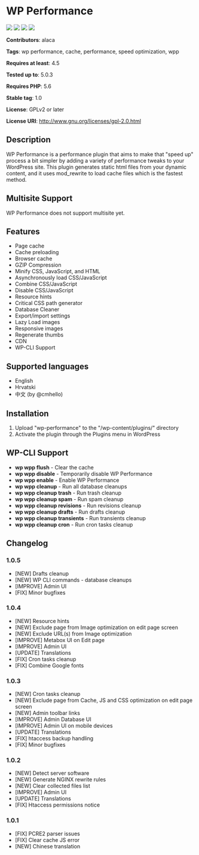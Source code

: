 # WP Performance #

[![](https://img.shields.io/wordpress/plugin/tested/wp-performance.svg)](https://wordpress.org/plugins/wp-performance) [![](https://img.shields.io/wordpress/plugin/stars/wp-performance.svg)](https://wordpress.org/plugins/wp-performance) [![](https://img.shields.io/wordpress/plugin/dt/wp-performance.svg)](https://wordpress.org/plugins/wp-performance) [![](https://img.shields.io/wordpress/plugin/v/wp-performance.svg)](https://wordpress.org/plugins/wp-performance)

**Contributors**: alaca

**Tags**: wp performance, cache, performance, speed optimization, wpp

**Requires at least**: 4.5

**Tested up to**: 5.0.3

**Requires PHP**: 5.6

**Stable tag**: 1.0

**License**: GPLv2 or later

**License URI**: http://www.gnu.org/licenses/gpl-2.0.html

## Description ##

WP Performance is a performance plugin that aims to make that "speed up" process a bit simpler by adding a variety of performance tweaks to your WordPress site.
This plugin generates static html files from your dynamic content, and it uses mod_rewrite to load cache files which is the fastest method.

## Multisite Support ##
WP Performance does not support multisite yet.

## Features ##

* Page cache
* Cache preloading
* Browser cache
* GZIP Compression
* Minify CSS, JavaScript, and HTML
* Asynchronously load CSS/JavaScript
* Combine CSS/JavaScript
* Disable CSS/JavaScript
* Resource hints
* Critical CSS path generator
* Database Cleaner
* Export/import settings
* Lazy Load images
* Responsive images
* Regenerate thumbs
* CDN
* WP-CLI Support


## Supported languages ##

* English
* Hrvatski
* 中文 (by @cmhello)

## Installation ##

1. Upload "wp-performance" to the "/wp-content/plugins/" directory
2. Activate the plugin through the Plugins menu in WordPress


## WP-CLI Support ##

* **wp wpp flush** - Clear the cache
* **wp wpp disable** - Temporarily disable WP Performance
* **wp wpp enable** - Enable WP Performance
* **wp wpp cleanup** - Run all database cleanups
* **wp wpp cleanup trash** - Run trash cleanup
* **wp wpp cleanup spam** - Run spam cleanup
* **wp wpp cleanup revisions** - Run revisions cleanup
* **wp wpp cleanup drafts** - Run drafts cleanup
* **wp wpp cleanup transients** - Run transients cleanup
* **wp wpp cleanup cron** - Run cron tasks cleanup


## Changelog ##

### 1.0.5 ###
* [NEW] Drafts cleanup
* [NEW] WP CLI commands - database cleanups
* [IMPROVE] Admin UI
* [FIX] Minor bugfixes

### 1.0.4 ###
* [NEW] Resource hints
* [NEW] Exclude page from Image optimization on edit page screen
* [NEW] Exclude URL(s) from Image optimization
* [IMPROVE] Metabox UI on Edit page
* [IMPROVE] Admin UI
* [UPDATE] Translations
* [FIX] Cron tasks cleanup
* [FIX] Combine Google fonts

### 1.0.3 ###
* [NEW] Cron tasks cleanup
* [NEW] Exclude page from Cache, JS and CSS optimization on edit page screen
* [NEW] Admin toolbar links
* [IMPROVE] Admin Database UI
* [IMPROVE] Admin UI on mobile devices
* [UPDATE] Translations
* [FIX] htaccess backup handling
* [FIX] Minor bugfixes

### 1.0.2 ###
* [NEW] Detect server software
* [NEW] Generate NGINX rewrite rules
* [NEW] Clear collected files list
* [IMPROVE] Admin UI
* [UPDATE] Translations
* [FIX] Htaccess permissions notice

### 1.0.1 ###
* [FIX] PCRE2 parser issues
* [FIX] Clear cache JS error
* [NEW] Chinese translation